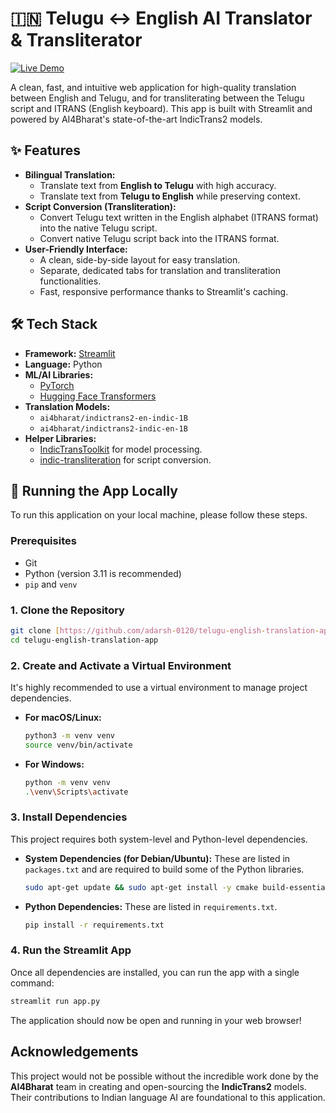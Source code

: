 # 🇮🇳 Telugu ↔ English AI Translator & Transliterator

[![Live Demo](https://img.shields.io/badge/Live-Demo-blue?style=for-the-badge&logo=streamlit)](https://telugu-english-translation-app-r-adarsh-0120.streamlit.app/)

A clean, fast, and intuitive web application for high-quality translation between English and Telugu, and for transliterating between the Telugu script and ITRANS (English keyboard). This app is built with Streamlit and powered by AI4Bharat's state-of-the-art IndicTrans2 models.

## ✨ Features

* **Bilingual Translation:**
    * Translate text from **English to Telugu** with high accuracy.
    * Translate text from **Telugu to English** while preserving context.
* **Script Conversion (Transliteration):**
    * Convert Telugu text written in the English alphabet (ITRANS format) into the native Telugu script.
    * Convert native Telugu script back into the ITRANS format.
* **User-Friendly Interface:**
    * A clean, side-by-side layout for easy translation.
    * Separate, dedicated tabs for translation and transliteration functionalities.
    * Fast, responsive performance thanks to Streamlit's caching.

## 🛠️ Tech Stack

* **Framework:** [Streamlit](https://streamlit.io/)
* **Language:** Python
* **ML/AI Libraries:**
    * [PyTorch](https://pytorch.org/)
    * [Hugging Face Transformers](https://huggingface.co/docs/transformers/index)
* **Translation Models:**
    * `ai4bharat/indictrans2-en-indic-1B`
    * `ai4bharat/indictrans2-indic-en-1B`
* **Helper Libraries:**
    * [IndicTransToolkit](https://github.com/VarunGumma/IndicTransToolkit) for model processing.
    * [indic-transliteration](https://pypi.org/project/indic-transliteration/) for script conversion.

## 🚀 Running the App Locally

To run this application on your local machine, please follow these steps.

### Prerequisites

* Git
* Python (version 3.11 is recommended)
* `pip` and `venv`

### 1. Clone the Repository

```bash
git clone [https://github.com/adarsh-0120/telugu-english-translation-app.git](https://github.com/adarsh-0120/telugu-english-translation-app.git)
cd telugu-english-translation-app
```

### 2. Create and Activate a Virtual Environment

It's highly recommended to use a virtual environment to manage project dependencies.

* **For macOS/Linux:**
    ```bash
    python3 -m venv venv
    source venv/bin/activate
    ```
* **For Windows:**
    ```bash
    python -m venv venv
    .\venv\Scripts\activate
    ```

### 3. Install Dependencies

This project requires both system-level and Python-level dependencies.

* **System Dependencies (for Debian/Ubuntu):**
    These are listed in `packages.txt` and are required to build some of the Python libraries.
    ```bash
    sudo apt-get update && sudo apt-get install -y cmake build-essential
    ```
* **Python Dependencies:**
    These are listed in `requirements.txt`.
    ```bash
    pip install -r requirements.txt
    ```

### 4. Run the Streamlit App

Once all dependencies are installed, you can run the app with a single command:

```bash
streamlit run app.py
```

The application should now be open and running in your web browser!

## Acknowledgements

This project would not be possible without the incredible work done by the **AI4Bharat** team in creating and open-sourcing the **IndicTrans2** models. Their contributions to Indian language AI are foundational to this application.
